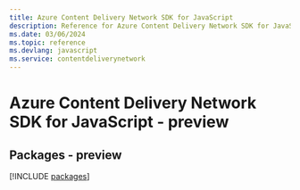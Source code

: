 ```yaml
---
title: Azure Content Delivery Network SDK for JavaScript
description: Reference for Azure Content Delivery Network SDK for JavaScript
ms.date: 03/06/2024
ms.topic: reference
ms.devlang: javascript
ms.service: contentdeliverynetwork
---
```

# Azure Content Delivery Network SDK for JavaScript - preview
## Packages - preview
[!INCLUDE [packages](content-delivery-network-index.md)]